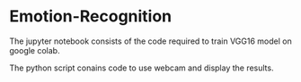 # Emotion-Recognition

The jupyter notebook consists of the code required to train VGG16 model on google colab.

The python script conains code to use webcam and display the results.
